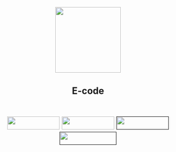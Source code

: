 

<center><p><a href="https://esdrasmartinez.github.io/E-code/Index.html"><img width = "150px" height = "150px" src="https://drive.google.com/uc?export=view&id=18mbjDu0XPw2y54yu29PQK26jFLjNcYoQ"> </a> </p></center>
<center> <h2> E-code</h> <center>
<br> 
<p align = "center">
<a href="https://github.com/Esdrasmartinez/code"><img width = "120px" height = "30px" src = "https://drive.google.com/uc?export=view&id=1HM-KYCilZJslK7ArqjRDudkF7dyfXCWQ" ></a>
<a href="https://esdrasmartinez.github.io/E-code/Index.html"><img width = "120px" height = "30px" src = "https://drive.google.com/uc?export=view&id=1UnrOABrtYi_qxcvnVW9FZr1HbPKDB1tX"><a>
<a href=""><img width = "120px" height = "30px" src = "https://drive.google.com/uc?export=view&id=1zXS2OUCXt2VDFoE6is-uKROEHoQhN2Ru"></a>
<a href=""><img width = "130px" height = "30px" src = "https://drive.google.com/uc?export=view&id=1V0tg_ifNh_k8zQbncuWTfxdV9b9VXc7L"></a></p>

